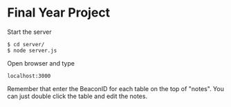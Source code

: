 # Final Year Project

Start the server
```
$ cd server/
$ node server.js
```

Open browser and type
```
localhost:3000
```

Remember that enter the BeaconID for each table on the top of "notes". You can just double click the table and edit the notes.
